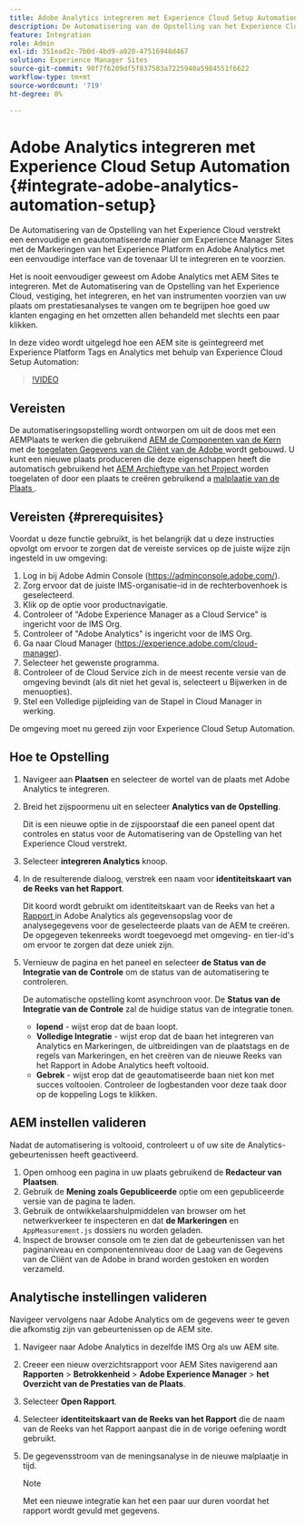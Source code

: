 ```yaml
---
title: Adobe Analytics integreren met Experience Cloud Setup Automation
description: De Automatisering van de Opstelling van het Experience Cloud verstrekt een eenvoudige en geautomatiseerde manier om Experience Manager Sites met de Markeringen van het Experience Platform en Adobe Analytics met een eenvoudige interface van de tovenaar UI te integreren en te voorzien. Leer hoe u de automatische installatie kunt gebruiken met uw eigen site.
feature: Integration
role: Admin
exl-id: 351ead2c-7b0d-4bd9-a020-47516948d467
solution: Experience Manager Sites
source-git-commit: 90f7f6209df5f837583a7225940a5984551f6622
workflow-type: tm+mt
source-wordcount: '719'
ht-degree: 0%

---
```


# Adobe Analytics integreren met Experience Cloud Setup Automation {#integrate-adobe-analytics-automation-setup}

De Automatisering van de Opstelling van het Experience Cloud verstrekt een eenvoudige en geautomatiseerde manier om Experience Manager Sites met de Markeringen van het Experience Platform en Adobe Analytics met een eenvoudige interface van de tovenaar UI te integreren en te voorzien.

Het is nooit eenvoudiger geweest om Adobe Analytics met AEM Sites te integreren. Met de Automatisering van de Opstelling van het Experience Cloud, vestiging, het integreren, en het van instrumenten voorzien van uw plaats om prestatiesanalyses te vangen om te begrijpen hoe goed uw klanten engaging en het omzetten allen behandeld met slechts een paar klikken.

In deze video wordt uitgelegd hoe een AEM site is geïntegreerd met Experience Platform Tags en Analytics met behulp van Experience Cloud Setup Automation:

>[!VIDEO](https://video.tv.adobe.com/v/345372/?quality=12)

## Vereisten

De automatiseringsopstelling wordt ontworpen om uit de doos met een AEMPlaats te werken die gebruikend [ AEM de Componenten van de Kern ](https://experienceleague.adobe.com/docs/experience-manager-core-components/using/introduction.html) met de [ toegelaten Gegevens van de Cliënt van de Adobe ](https://experienceleague.adobe.com/docs/experience-manager-core-components/using/developing/data-layer/overview.html) wordt gebouwd. U kunt een nieuwe plaats produceren die deze eigenschappen heeft die automatisch gebruikend het [ AEM Archieftype van het Project ](https://experienceleague.adobe.com/docs/experience-manager-core-components/using/developing/archetype/overview.html) worden toegelaten of door een plaats te creëren gebruikend a [ malplaatje van de Plaats ](/help/journey-sites/quick-site/create-site.md).

## Vereisten {#prerequisites}

Voordat u deze functie gebruikt, is het belangrijk dat u deze instructies opvolgt om ervoor te zorgen dat de vereiste services op de juiste wijze zijn ingesteld in uw omgeving:

1. Log in bij Adobe Admin Console (https://adminconsole.adobe.com/).
1. Zorg ervoor dat de juiste IMS-organisatie-id in de rechterbovenhoek is geselecteerd.
1. Klik op de optie voor productnavigatie.
1. Controleer of &quot;Adobe Experience Manager as a Cloud Service&quot; is ingericht voor de IMS Org.
1. Controleer of &quot;Adobe Analytics&quot; is ingericht voor de IMS Org.
1. Ga naar Cloud Manager (https://experience.adobe.com/cloud-manager).
1. Selecteer het gewenste programma.
1. Controleer of de Cloud Service zich in de meest recente versie van de omgeving bevindt (als dit niet het geval is, selecteert u Bijwerken in de menuopties).
1. Stel een Volledige pijpleiding van de Stapel in Cloud Manager in werking.

De omgeving moet nu gereed zijn voor Experience Cloud Setup Automation.

## Hoe te Opstelling

1. Navigeer aan **Plaatsen** en selecteer de wortel van de plaats met Adobe Analytics te integreren.
1. Breid het zijspoormenu uit en selecteer **Analytics van de Opstelling**.

   Dit is een nieuwe optie in de zijspoorstaaf die een paneel opent dat controles en status voor de Automatisering van de Opstelling van het Experience Cloud verstrekt.
1. Selecteer **integreren Analytics** knoop.
1. In de resulterende dialoog, verstrek een naam voor **identiteitskaart van de Reeks van het Rapport**.

   Dit koord wordt gebruikt om identiteitskaart van de Reeks van het a [ Rapport ](https://experienceleague.adobe.com/docs/analytics/admin/manage-report-suites/new-report-suite/t-create-a-report-suite.html) in Adobe Analytics als gegevensopslag voor de analysegegevens voor de geselecteerde plaats van de AEM te creëren. De opgegeven tekenreeks wordt toegevoegd met omgeving- en tier-id&#39;s om ervoor te zorgen dat deze uniek zijn.

1. Vernieuw de pagina en het paneel en selecteer **de Status van de Integratie van de Controle** om de status van de automatisering te controleren.

   De automatische opstelling komt asynchroon voor. De **Status van de Integratie van de Controle** zal de huidige status van de integratie tonen.

   * **lopend** - wijst erop dat de baan loopt.
   * **Volledige Integratie** - wijst erop dat de baan het integreren van Analytics en Markeringen, de uitbreidingen van de plaatstags en de regels van Markeringen, en het creëren van de nieuwe Reeks van het Rapport in Adobe Analytics heeft voltooid.
   * **Gebrek** - wijst erop dat de geautomatiseerde baan niet kon met succes voltooien. Controleer de logbestanden voor deze taak door op de koppeling Logs te klikken.

## AEM instellen valideren

Nadat de automatisering is voltooid, controleert u of uw site de Analytics-gebeurtenissen heeft geactiveerd.

1. Open omhoog een pagina in uw plaats gebruikend de **Redacteur van Plaatsen**.
1. Gebruik de **Mening zoals Gepubliceerde** optie om een gepubliceerde versie van de pagina te laden.
1. Gebruik de ontwikkelaarshulpmiddelen van browser om het netwerkverkeer te inspecteren en dat **de Markeringen** en `AppMeasurement.js` dossiers nu worden geladen.
1. Inspect de browser console om te zien dat de gebeurtenissen van het paginaniveau en componentenniveau door de Laag van de Gegevens van de Cliënt van de Adobe in brand worden gestoken en worden verzameld.

## Analytische instellingen valideren

Navigeer vervolgens naar Adobe Analytics om de gegevens weer te geven die afkomstig zijn van gebeurtenissen op de AEM site.

1. Navigeer naar Adobe Analytics in dezelfde IMS Org als uw AEM site.
1. Creeer een nieuw overzichtsrapport voor AEM Sites navigerend aan **Rapporten** > **Betrokkenheid** > **Adobe Experience Manager** > **het Overzicht van de Prestaties van de Plaats**.
1. Selecteer **Open Rapport**.
1. Selecteer **identiteitskaart van de Reeks van het Rapport** die de naam van de Reeks van het Rapport aanpast die in de vorige oefening wordt gebruikt.
1. De gegevensstroom van de meningsanalyse in de nieuwe malplaatje in tijd.

   >[!NOTE]
   >
   > Met een nieuwe integratie kan het een paar uur duren voordat het rapport wordt gevuld met gegevens.
